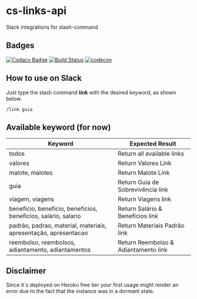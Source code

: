 # cs-links-api

Slack integrations for slash-command

## Badges

[![Codacy Badge](https://api.codacy.com/project/badge/Grade/6bc4338017a147f7b18f9d1f853981a5)](https://www.codacy.com/app/concrete/cs-links-api?utm_source=github.com&amp;utm_medium=referral&amp;utm_content=cs-joao-felipe/cs-links-api&amp;utm_campaign=Badge_Grade)
[![Build Status](https://travis-ci.org/cs-joao-felipe/cs-links-api.svg?branch=master)](https://travis-ci.org/cs-joao-felipe/cs-links-api)
[![codecov](https://codecov.io/gh/cs-joao-felipe/cs-links-api/branch/master/graph/badge.svg)](https://codecov.io/gh/cs-joao-felipe/cs-links-api)

## How to use on Slack

Just type the slash command **link** with the desired keyword, as shown below.

`/link guia`

## Available keyword (for now)

| Keyword                                                         | Expected Result                      |
| --------------------------------------------------------------- | ------------------------------------ |
| todos                                                           | Return all available links           |
| valores                                                         | Return Valores Link                  |
| malote, malotes                                                 | Return Malote Link                   |
| guia                                                            | Return Guia de Sobrevivência link    |
| viagem, viagens                                                 | Return Viagens link                  |
| benefício, beneficio, benefícios, beneficios, salário, salario  | Return Salário & Benefícios link     |
| padrão, padrao, material, materiais, apresentação, apresentacao | Return Materiais Padrão link         |
| reembolso, reembolsos, adiantamento, adiantamentos              | Return Reembolso & Adiantamento link |

## **Disclaimer**

 Since it´s deployed on Heroku free tier your first usage might render an error due to the fact that the instance was in a dormant state.

